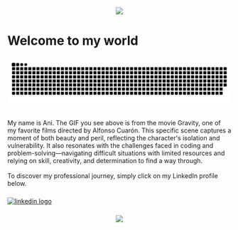 <div align="center">
  <img height="400" src="https://media0.giphy.com/media/gZp77nXJQEq4/giphy.gif"  />
</div>

###

<p align="left"></p>

###

<h1 align="left">Welcome to my world</h1>

###

<img src="https://raw.githubusercontent.com/Anirudhrawat/Anirudhrawat/output/snake.svg" alt="Snake animation" />

###

<p align="left">My name is Ani. The GIF you see above is from the movie Gravity, one of my favorite films directed by Alfonso Cuarón. This specific scene captures a moment of both beauty and peril, reflecting the character's isolation and vulnerability. It also resonates with the challenges faced in coding and problem-solving—navigating difficult situations with limited resources and relying on skill, creativity, and determination to find a way through.<br><br>To discover my professional journey, simply click on my LinkedIn profile below.</p>

###

<div align="left">
  <a href="https://www.linkedin.com/in/anirudhsinghrawat/"><img src="https://img.shields.io/static/v1?message=LinkedIn&logo=linkedin&label=&color=0077B5&logoColor=white&labelColor=&style=for-the-badge" height="40" alt="linkedin logo"  /></a>
</div>

###

<div align="center">
  <img src="https://profile-counter.glitch.me/Anirudhrawat/count.svg?"  />
</div>

###
